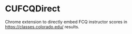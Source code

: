 # CUFCQDirect
Chrome extension to directly embed FCQ instructor scores in https://classes.colorado.edu/ results.
